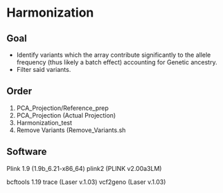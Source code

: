 # Harmonization

## Goal
- Identify variants which the array contribute significantly to the allele frequency (thus likely a batch effect) accounting for Genetic ancestry.
- Filter said variants.

## Order
1) PCA_Projection/Reference_prep
2) PCA_Projection (Actual Projection)
3) Harmonization_test
4) Remove Variants (Remove_Variants.sh

## Software

Plink 1.9 (1.9b_6.21-x86_64)
plink2 (PLINK v2.00a3LM)

bcftools 1.19
trace (Laser v.1.03)
vcf2geno (Laser v.1.03)
